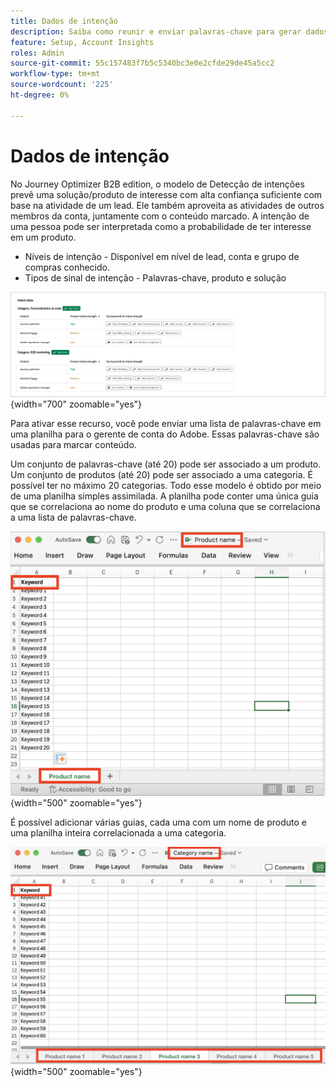 ```yaml
---
title: Dados de intenção
description: Saiba como reunir e enviar palavras-chave para gerar dados de intenção para o Journey Optimizer B2B edition.
feature: Setup, Account Insights
roles: Admin
source-git-commit: 55c157483f7b5c5340bc3e0e2cfde29de45a5cc2
workflow-type: tm+mt
source-wordcount: '225'
ht-degree: 0%

---
```


# Dados de intenção

No Journey Optimizer B2B edition, o modelo de Detecção de intenções prevê uma solução/produto de interesse com alta confiança suficiente com base na atividade de um lead. Ele também aproveita as atividades de outros membros da conta, juntamente com o conteúdo marcado. A intenção de uma pessoa pode ser interpretada como a probabilidade de ter interesse em um produto.

* Níveis de intenção - Disponível em nível de lead, conta e grupo de compras conhecido.
* Tipos de sinal de intenção - Palavras-chave, produto e solução

![Visualização de dados de intenção](../data/assets/intent-data-visualization.png){width="700" zoomable="yes"}

Para ativar esse recurso, você pode enviar uma lista de palavras-chave em uma planilha para o gerente de conta do Adobe. Essas palavras-chave são usadas para marcar conteúdo.

Um conjunto de palavras-chave (até 20) pode ser associado a um produto. Um conjunto de produtos (até 20) pode ser associado a uma categoria. É possível ter no máximo 20 categorias. Todo esse modelo é obtido por meio de uma planilha simples assimilada. A planilha pode conter uma única guia que se correlaciona ao nome do produto e uma coluna que se correlaciona a uma lista de palavras-chave.

![Palavras-chave de dados de intenção - uma única guia do produto](./assets/intent-data-keywords-single-product-tab.png){width="500" zoomable="yes"}

É possível adicionar várias guias, cada uma com um nome de produto e uma planilha inteira correlacionada a uma categoria.

![Palavras-chave de dados de intenção - várias guias de produto](./assets/intent-data-keywords-multiple-product-tabs.png){width="500" zoomable="yes"}